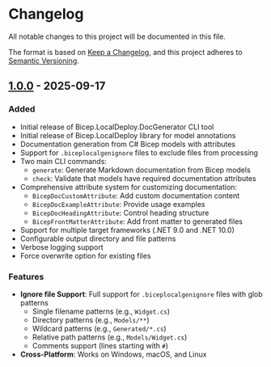 # Changelog

All notable changes to this project will be documented in this file.

The format is based on [Keep a Changelog](https://keepachangelog.com/en/1.0.0/),
and this project adheres to [Semantic Versioning](https://semver.org/spec/v2.0.0.html).

## [1.0.0] - 2025-09-17

### Added

- Initial release of Bicep.LocalDeploy.DocGenerator CLI tool
- Initial release of Bicep.LocalDeploy library for model annotations
- Documentation generation from C# Bicep models with attributes
- Support for `.biceplocalgenignore` files to exclude files from processing
- Two main CLI commands:
  - `generate`: Generate Markdown documentation from Bicep models
  - `check`: Validate that models have required documentation attributes
- Comprehensive attribute system for customizing documentation:
  - `BicepDocCustomAttribute`: Add custom documentation content
  - `BicepDocExampleAttribute`: Provide usage examples
  - `BicepDocHeadingAttribute`: Control heading structure
  - `BicepFrontMatterAttribute`: Add front matter to generated files
- Support for multiple target frameworks (.NET 9.0 and .NET 10.0)
- Configurable output directory and file patterns
- Verbose logging support
- Force overwrite option for existing files

### Features

- **Ignore file Support**: Full support for `.biceplocalgenignore` files with glob patterns
  - Single filename patterns (e.g., `Widget.cs`)
  - Directory patterns (e.g., `Models/**`)
  - Wildcard patterns (e.g., `Generated/*.cs`)
  - Relative path patterns (e.g., `Models/Widget.cs`)
  - Comments support (lines starting with `#`)
- **Cross-Platform**: Works on Windows, macOS, and Linux

[1.0.0]: https://github.com/Gijsreyn/bicep-local-docgen/releases/tag/v1.0.0
